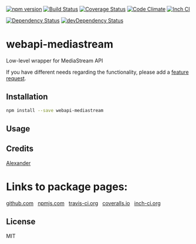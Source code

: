 [![npm version](https://badge.fury.io/js/webapi-mediastream.svg)](http://badge.fury.io/js/webapi-mediastream)
[![Build Status](https://travis-ci.org/alykoshin/webapi-mediastream.svg)](https://travis-ci.org/alykoshin/webapi-mediastream)
[![Coverage Status](https://coveralls.io/repos/alykoshin/webapi-mediastream/badge.svg?branch=master&service=github)](https://coveralls.io/github/alykoshin/webapi-mediastream?branch=master)
[![Code Climate](https://codeclimate.com/github/alykoshin/webapi-mediastream/badges/gpa.svg)](https://codeclimate.com/github/alykoshin/webapi-mediastream)
[![Inch CI](https://inch-ci.org/github/alykoshin/webapi-mediastream.svg?branch=master)](https://inch-ci.org/github/alykoshin/webapi-mediastream)

[![Dependency Status](https://david-dm.org/alykoshin/webapi-mediastream/status.svg)](https://david-dm.org/alykoshin/webapi-mediastream#info=dependencies)
[![devDependency Status](https://david-dm.org/alykoshin/webapi-mediastream/dev-status.svg)](https://david-dm.org/alykoshin/webapi-mediastream#info=devDependencies)


# webapi-mediastream

Low-level wrapper for MediaStream API


If you have different needs regarding the functionality, please add a [feature request](https://github.com/alykoshin/webapi-mediastream/issues).


## Installation

```sh
npm install --save webapi-mediastream
```

## Usage


## Credits
[Alexander](https://github.com/alykoshin/)


# Links to package pages:

[github.com](https://github.com/alykoshin/webapi-mediastream) &nbsp; [npmjs.com](https://www.npmjs.com/package/webapi-mediastream) &nbsp; [travis-ci.org](https://travis-ci.org/alykoshin/webapi-mediastream) &nbsp; [coveralls.io](https://coveralls.io/github/alykoshin/webapi-mediastream) &nbsp; [inch-ci.org](https://inch-ci.org/github/alykoshin/webapi-mediastream)


## License

MIT
